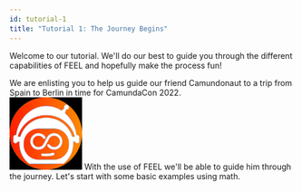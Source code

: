 ```yaml
---
id: tutorial-1
title: "Tutorial 1: The Journey Begins"
---
```


Welcome to our tutorial. We'll do our best to guide you through the different capabilities of FEEL and hopefully make the process fun!

We are enlisting you to help us guide our friend Camundonaut to a trip from Spain to Berlin in time for CamundaCon 2022.\
![the-camundonaut](/assets/astronaut.png)
With the use of FEEL we'll be able to guide him through the journey. Let's start with some basic examples using math.


